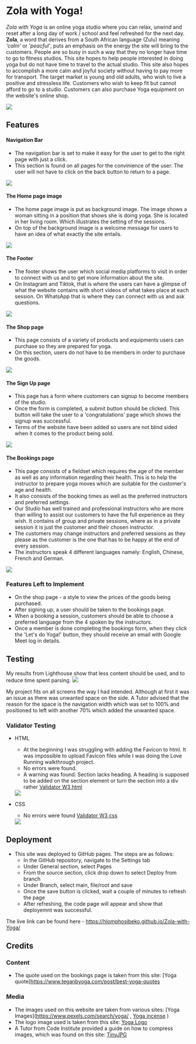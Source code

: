 # Zola with Yoga!

*Zola with Yoga* is an online yoga studio where you can relax, unwind and reset after a long day of work / school and feel refreshed for the next day. **Zola**, a word that derives from a South African language (Zulu) meaning *'calm'* or *'peacful'*, puts an emphasis on the energy the site will bring to the customers. People are so busy in such a way that they no longer have time to go to fitness studios. This site hopes to help people interested in doing yoga but do not have time to travel to the actual studio. This site also hopes to accomplish a more calm and joyful society without having to pay more for transport. The target market is young and old adults, who wish to live a positive and stressless life. Customers who wish to keep fit but cannot afford to go to a studio.  Customers can also purchase Yoga equipment on the website's online shop. 

<img src="README.md_docs/image-1.png">

## Features

#### Navigation Bar
- The navigation bar is set to make it easy for the user to get to the right page with just a click. 
- This section is found on all pages for the convinience of the user. The user will not have to click on the back button to return to a page.

<img src="README.md_docs/image-2.png">

#### The Home page image
- The home page image is put as background image. The image shows a woman sitting in a position that shows she is doing yoga. She is located in her living room. Which illustrates the setting of the sessions.
- On top of the background image is a welcome message for users to have an idea of what exactly the site entails.

<img src="README.md_docs/image-3.png">

#### The Footer
- The footer shows the user which social media platforms to visit in order to connect with us and to get more information about the site.
- On Instagram and Tiktok, that is where the users can have a glimpse of what the website contains with short videos of what takes place at each session. On WhatsApp that is where they can connect with us and ask questions.

<img src="README.md_docs/footer.png">

#### The Shop page
- This page consists of a variety of products and equipments users can purchase so they are prepared for yoga.
- On this section, users do not have to be members in order to purchase the goods.

<img src="README.md_docs/image-7.png">

#### The Sign Up page
- This page has a form where customers can signup to become members of the studio.
- Once the form is completed, a submit button should be clicked. This button will take the user to a 'congratulations' page which shows the signup was successful.
- Terms of the website have been added so users are not blind sided when it comes to the product being sold.

<img src="README.md_docs/signup-page.png">

#### The Bookings page
- This page consists of a fieldset which requires the age of the member as well as any information regarding their health. This is to help the instructor to prepare yoga moves which are suitable for the customer's age and health.  
- It also consists of the booking times as well as the preferred instructors and preferred settings.
- Our Studio has well trained and professional instructors who are more than willing to assist our customers to have the full experience as they wish. It contains of group and private sessions, where as in a private session it is just the customer and their chosen instructor.
- The customers may change instructors and preferred sessions as they please as the customer is the one that has to be happy at the end of every session.
- The instructors speak 4 different languages namely: English, Chinese, French and German.

<img src="README.md_docs/bookings.png">

### Features Left to Implement
* On the shop page - a style to view the prices of the goods being purchased.
* After signing up, a user should be taken to the bookings page.
* When a booking a session, customers should be able to choose a preferred language from the 4 spoken by the instructors.
* Once a member is done completing the bookings form, when they click the 'Let's do Yoga!' button, they should receive an email with Google Meet log in details.

## Testing
My results from Lighthouse show that less content should be used, and to reduce time spent parsing.
<img src="./README.md_docs/Lighthouse-results.png">

My project fits on all screens the way I had intended. Although at first it was an issue as there was unwanted space on the side. A Tutor advised that the reason for the space is the navigation width which was set to 100% and positioned to left with another 70% which added the unwanted space. 

### Validator Testing
* HTML
    - At the beginning I was struggling with adding the Favicon to html. It was impossible to upload Favicon files while I was doing the Love Running walkthrough project.
    - No errors were found.
    - A warning was found: Section lacks heading. A heading is supposed to be added on the section element or turn the section into a div rather [Validator W3 html](https://validator.w3.org/nu/#textarea)

    <img src="README.md_docs/image-4.png">

* CSS
    - No errors were found [Validator W3 css](https://jigsaw.w3.org/css-validator/validator)
    
    <img src="README.md_docs/image-5.png">

## Deployment
* This site was deployed to GitHub pages. The steps are as follows:
    - In the GitHub repository, navigate to the Settings tab
    - Under General section, select Pages
    - From the source section, click drop down to select Deploy from branch 
    - Under Branch, select main, file/root and save  
    - Once the save button is clicked, wait a couple of minutes to refresh the page
    - After refreshing, the code page will appear and show that deployemnt was successful.

The live link can be found here - https://hlomphosibeko.github.io/Zola-with-Yoga/

## Credits
### Content 
* The quote used on the bookings page is taken from this site: [Yoga quote]https://www.teganbyoga.com/post/best-yoga-quotes


### Media
* The images used on this website are taken from various sites: [Yoga Images](https://www.pexels.com/search/yoga/ , [Yoga incense](https://www.pexels.com/search/incense/)
)
* The logo image used is taken from this site: [Yoga Logo](https://www.canva.com/design/play?type=TAB7AVEOUWQ&category=tACZCvjI6mE&locale=de-DE)
* A Tutor from Code Institute provided a guide on how to compress images, which was found on this site: [TinyJPG](https://tinyjpg.com/)